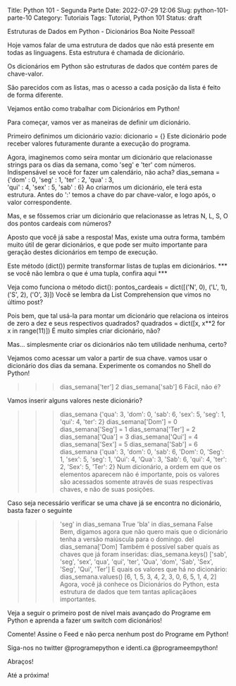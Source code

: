 Title: Python 101 - Segunda Parte
Date: 2022-07-29 12:06
Slug: python-101-parte-10
Category: Tutoriais
Tags: Tutorial, Python 101
Status: draft

Estruturas de Dados em Python - Dicionários
Boa Noite Pessoal!

Hoje vamos falar de uma estrutura de dados que não está presente em todas as linguagens. Esta estrutura é chamada de dicionário.

Os dicionários em Python são estruturas de dados que contém pares de chave-valor.


São parecidos com as listas, mas o acesso a cada posição da lista é feito de forma diferente.

Vejamos então como trabalhar com Dicionários em Python!

Para começar, vamos ver as maneiras de definir um dicionário.

Primeiro definimos um dicionário vazio:
dicionario = {}
Este dicionário pode receber valores futuramente durante a execução do programa.

Agora, imaginemos como seira montar um dicionário que relacionasse strings para os dias da semana, como 'seg' e 'ter' com números. Indispensável se você for fazer um calendário, não acha?
dias_semana = {'dom' : 0, 'seg' : 1, 'ter' : 2, 'qua' : 3,\
              'qui' : 4, 'sex' : 5, 'sab' : 6}
Ao criarmos um dicionário, ele terá esta estrutura. Antes do ':' temos a chave do par chave-valor, e logo após, o valor correspondente.

Mas, e se fôssemos criar um dicionário que relacionasse as letras N, L, S, O dos pontos cardeais com números?

Aposto que você já sabe a resposta! Mas, existe uma outra forma, também muito útil de gerar dicionários, e que pode ser muito importante para geração destes dicionários em tempo de execução.

Este método (dict()) permite transformar listas de tuplas em dicionários.
*** se você não lembra o que é uma tupla, confira aqui ***

Veja como funciona o método dict():
pontos_cardeais = dict([('N', 0), ('L', 1), ('S', 2), ('O', 3)])
Você se lembra da List Comprehension que vimos no último post?

Pois bem, que tal usá-la para montar um dicionário que relaciona os inteiros de zero a dez e seus respectivos quadrados?
quadrados = dict([x, x**2 for x in range(11)])
É muito simples criar dicionário, não?

Mas... simplesmente criar os dicionários não tem utilidade nenhuma, certo?

Vejamos como acessar um valor a partir de sua chave. vamos usar o dicionário dos dias da semana. Experimente os comandos no Shell do Python!
>>> dias_semana['ter']
2
>>> dias_semana['sab']
6
Fácil, não é?

Vamos inserir alguns valores neste dicionário?
>>> dias_semana
{'qua': 3, 'dom': 0, 'sab': 6, 'sex': 5, 'seg': 1, 'qui': 4, 'ter': 2}
>>> dias_semana['Dom'] = 0
>>> dias_semana['Seg'] = 1
>>> dias_semana['Ter'] = 2
>>> dias_semana['Qua'] = 3
>>> dias_semana['Qui'] = 4
>>> dias_semana['Sex'] = 5
>>> dias_semana['Sab'] = 6
>>> dias_semana
{'qua': 3, 'dom': 0, 'sab': 6, 'Dom': 0, 'Seg': 1, 'sex': 5, 'seg': 1, 
'Qui': 4, 'Qua': 3, 'Sab': 6, 'qui': 4, 'ter': 2, 'Sex': 5, 'Ter': 2}
Num dicionário, a ordem em que os elementos aparecem não é importante, pois os valores são acessados somente através de suas respectivas chaves, e não de suas posições.

Caso seja necessário verificar se uma chave já se encontra no dicionário, basta fazer o seguinte
>>> 'seg' in dias_semana
True
>>> 'bla' in dias_semana
False
Bem, digamos agora que não quero mais que o dicionário tenha a versão maiúscula para o domingo.
>>> del dias_semana['Dom]
Também é possível saber quais as chaves que já foram inseridas:
>>> dias_semana.keys()
['sab', 'seg', 'sex', 'qua', 'qui', 'ter', 'Qua', 'dom', 'Sab', 'Sex',
'Seg', 'Qui', 'Ter']
E quais os valores que há no dicionário:
>>> dias_semana.values()
[6, 1, 5, 3, 4, 2, 3, 0, 6, 5, 1, 4, 2]
Agora, você já conhece os Dicionários do Python, esta estrutura de dados que tem tantas aplicaçãoes importantes.

Veja a seguir o primeiro  post de nível mais avançado do Programe em Python e aprenda a fazer um switch com dicionários!

Comente!
Assine o Feed e não perca nenhum post do Programe em Python!

Siga-nos no twitter @programepython e identi.ca @programeempython!

Abraços!

Até a próxima!
